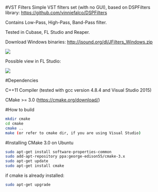 #VST Filters
Simple VST filters set (with no GUI), based on DSPFilters library: https://github.com/vinniefalco/DSPFilters

Contains Low-Pass, High-Pass, Band-Pass filter.

Tested in Cubase, FL Studio and Reaper.

Download Windows binaries: http://jsound.org/dl/JFilters_Windows.zip

<img src="http://jsound.org/img/JFilters.png">

Possible view in FL Studio:

<img src="http://jsound.org/img/JFilters_FL.png">

#Dependencies

C++11 Compiler (tested with gcc version 4.8.4 and Visual Studio 2015)

CMake >= 3.0 (https://cmake.org/download/)

#How to build 
```bash
mkdir cmake
cd cmake
cmake ..
make (or refer to cmake dir, if you are using Visual Studio)
```

#Installing CMake 3.0 on Ubuntu
```bash
sudo apt-get install software-properties-common
sudo add-apt-repository ppa:george-edison55/cmake-3.x
sudo apt-get update
sudo apt-get install cmake
```

if cmake is already installed:
```bash
sudo apt-get upgrade
```
